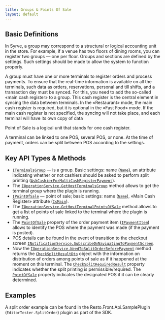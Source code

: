 ```yaml
---
title: Groups & Points Of Sale
layout: default
---
```

## Basic Definitions ##

In Syrve, a group may correspond to a structural or logical accounting unit in the store. For example, if a venue has two floors of dining rooms, you can register two groups — one per floor. Groups and sections are defined by the settings. Such settings should be made to allow the system to function properly.

A group must have one or more terminals to register orders and process payments. To ensure that the real-time information is available on all the terminals, such data as orders, reservations, personal and till shifts, and a transaction day must be synced. For this, you need to add the so-called «main cash register» to a group. This cash register is the central element in syncing the data between terminals. In the «Restaurant» mode, the main cash register is required, but it is optional in the «Fast Food» mode. If the main cash register is not specified, the syncing will not take place, and each terminal will have its own copy of data

Point of Sale is a logical unit that stands for one cash register.

A terminal can be linked to one POS, several POS, or none. At the time of payment, orders can be split between POS according to the settings.

## Key API Types & Methods ##
- [`ITerminalsGroup`](https://syrve.github.io/front.api.sdk/v7/html/T_Resto_Front_Api_Data_Organization_ITerminalsGroup.htm) — is a group. Basic settings: name ([`Name`](https://syrve.github.io/front.api.sdk/v7/html/P_Resto_Front_Api_Data_Organization_ITerminalsGroup_Name.htm)), an attribute indicating whether or not cashiers should be asked to perform split printing ([`AskCashierForMultiCashRegisterPayment`](https://syrve.github.io/front.api.sdk/v7/html/P_Resto_Front_Api_Data_Organization_ITerminalsGroup_AskCashierForMultiCashRegisterPayment.htm)).
- The [`IOperationService.GetHostTerminalsGroup`](https://syrve.github.io/front.api.sdk/v7/html/M_Resto_Front_Api_IOperationService_GetHostTerminalsGroup.htm) method allows to get the terminal group where the plugin is running.
- [`IPointOfSale`](https://syrve.github.io/front.api.sdk/v7/html/T_Resto_Front_Api_Data_Organization_IPointOfSale.htm) — point of sale; basic settings: name ([`Name`](https://syrve.github.io/front.api.sdk/v7/html/P_Resto_Front_Api_Data_Organization_IPointOfSale_Name.htm)), «Main Cash Register» attribute ([`IsMain`](https://syrve.github.io/front.api.sdk/v6/html/P_Resto_Front_Api_Data_Organization_IPointOfSale_IsMain.htm)).
- The [`IOperationService.GetHostTerminalPointsOfSale`](https://syrve.github.io/front.api.sdk/v7/html/M_Resto_Front_Api_IOperationService_GetHostTerminalPointsOfSale.htm) method allows to get a list of points of sale linked to the terminal where the plugin is running.
- The [`PointOfSale`](https://syrve.github.io/front.api.sdk/v7/html/P_Resto_Front_Api_Data_Payments_IPaymentItem_PointOfSale.htm) property of the order payment item ([`IPaymentItem`](https://syrve.github.io/front.api.sdk/v7/html/T_Resto_Front_Api_Data_Payments_IPaymentItem.htm)) allows to identify the POS where the payment was made (if the payment is posted).
- POS details can be found in the event of transition to the checkout screen [`INotificationService.SubscribeOnNavigatingToPaymentScreen`](https://syrve.github.io/front.api.sdk/v6/html/M_Resto_Front_Api_INotificationService_SubscribeOnNavigatingToPaymentScreen.htm).
- Now the [`IOperationService.NeedToSplitOrderBeforePayment`](https://syrve.github.io/front.api.sdk/v7/html/M_Resto_Front_Api_IOperationService_NeedToSplitOrderBeforePayment.htm) method returns the [`CheckSplitResultDto`](https://syrve.github.io/front.api.sdk/v7/html/T_Resto_Front_Api_Data_DataTransferObjects_CheckSplitResultDto.htm) object with the information on distribution of orders among points of sale as if it happened at the moment on this terminal. The [`CheckSplitRequiredResult`](https://syrve.github.io/front.api.sdk/v7/html/T_Resto_Front_Api_Data_Orders_CheckSplitRequiredResult.htm) property indicates whether the split printing is permissible/required. The [`PointOfSale`](https://syrve.github.io/front.api.sdk/v7/html/P_Resto_Front_Api_Data_Payments_IPaymentItem_PointOfSale.htm) property indicates the designated POS if it can be clearly determined.

## Examples ##
A split order example can be found in the Resto.Front.Api.SamplePlugin (`EditorTester.SplitOrder`) plugin as part of the SDK.
